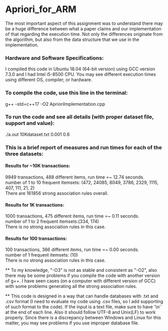 # Apriori_for_ARM

The most important aspect of this assignment was to understand there may be a huge difference between what a paper claims and our implementation of that regarding the execution time. Not only the differences originate from the algorithm, but also from the data structure that we use in the implementation.

### Hardware and Software Specifications:
I compiled this code in Ubuntu 18.04 (64-bit version) using GCC version 7.3.0 and I had Intel i5-8500 CPU.
You may see different execution times using different OS, compiler, or hardware.

### To compile the code, use this line in the terminal:
g++ -std=c++17 -O2 AprioriImplementation.cpp

### To run the code and see all details (with proper dataset file, support and value):
./a.out 10Kdataset.txt 0.001 0.8

### This is a brief report of measures and run times for each of the three datasets:

#### Results for \~10K transactions:
9949 transactions, 488 different items, run time =~ 12.74 seconds.  
number of 1 to 10 frequent itemsets: (472, 24085, 8049, 3786, 2329, 1115, 407, 111, 21, 2)  
There are 161856 strong association rules overall.


#### Results for 1K transactions:
1000 transactions, 475 different items, run time =~ 0.11 seconds.  
number of 1 to 2 frequent itemsets:(334, 174)  
There is no strong association rules in this case.


#### Results for 100 transactions:
100 transactions, 366 different items, run time =~ 0.00 seconds.  
number of 1 frequent itemsets: (10)  
There is no strong association rules in this case.


** To my knowledge, "-O3" is not as stable and consistent as "-O2", also there
   may be some problems if you compile the code with another version of g++. I
   have seen cases (on a computer with different version of GCC) with some 
   problems generating all the strong association rules.

** This code is designed in a way that can handle databases with .txt and .csv
   format (I need to evaluate my code using .csv files, so I add supporting of
   such format to the code). If the input is a text file, make sure to have '\n'
   at the end of each line. Also it should follow UTF-8 and Unix(LF) to work
   properly. Since there is a discrepancy between Windows and Linux for this
   matter, you may see problems if you use improper database file.
